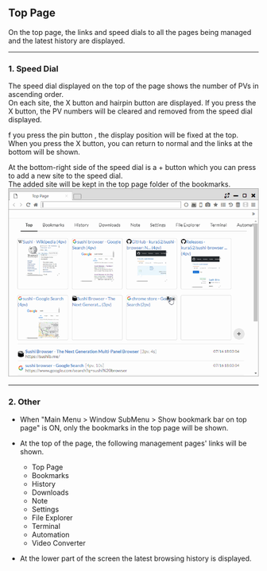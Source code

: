 ## Top Page

On the top page, the links and speed dials to all the pages being managed and the latest history are displayed.

*********

### 1. Speed Dial

The speed dial displayed on the top of the page shows the number of PVs in ascending order.   
On each site, the X button and hairpin button are displayed. If you press the X button, the PV numbers will be cleared and removed from the speed dial displayed.  

f you press the pin button , the display position will be fixed at the top. When you press the X button, you can return to normal and the links at the bottom will be shown.  

At the bottom-right side of the speed dial is a + button which you can press to add a new site to the speed dial.  
The added site will be kept in the top page folder of the bookmarks.
![top](img/top.gif)

*********

### 2. Other

- When "Main Menu > Window SubMenu > Show bookmark bar on top page" is ON, only the bookmarks in the top page will be shown.

- At the top of the page, the following management pages' links will be shown.
    - Top Page
    - Bookmarks
    - History
    - Downloads
    - Note
    - Settings
    - File Explorer
    - Terminal
    - Automation
    - Video Converter
    
- At the lower part of the screen the latest browsing history is displayed. 
